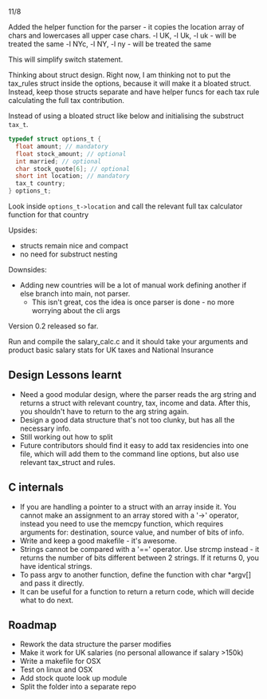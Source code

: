 11/8

Added the helper function for the parser - it copies the location array of chars and lowercases all upper case chars. 
-l UK, -l Uk, -l uk   - will be treated the same
-l NYc, -l NY, -l ny  - will be treated the same

This will simplify switch statement.

Thinking about struct design. Right now, I am thinking not to put the tax_rules struct inside the options, because it will make it a bloated struct. Instead, keep those structs separate and have helper funcs for each tax rule calculating the full tax contribution. 

Instead of using a bloated struct like below and initialising the substruct ```tax_t```. 
```c
typedef struct options_t {
  float amount; // mandatory
  float stock_amount; // optional 
  int married; // optional 
  char stock_quote[6]; // optional 
  short int location; // mandatory
  tax_t country;
} options_t;
```

Look inside ```options_t->location``` and call the relevant full tax calculator function for that country

Upsides:
* structs remain nice and compact
* no need for substruct nesting


Downsides: 
* Adding new countries will be a lot of manual work defining another if else branch into main, not parser. 
  * This isn't great, cos the idea is once parser is done - no more worrying about the cli args




Version 0.2 released so far. 

Run and compile the salary_calc.c and it should take your arguments and product basic salary stats for UK taxes and National Insurance

## Design Lessons learnt

* Need a good modular design, where the parser reads the arg string and returns a struct with relevant country, tax, income and data. After this, you shouldn't have to return to the arg string again.
* Design a good data structure that's not too clunky, but has all the necessary info.
* Still working out how to split 
* Future contributors should find it easy to add tax residencies into one file, which will add them to the command line options, but also use relevant tax_struct and rules.


## C internals

* If you are handling a pointer to a struct with an array inside it. You cannot make an assignment to an array stored with a '->' operator, instead you need to use the memcpy function, which requires arguments for: destination, source value, and number of bits of info. 
* Write and keep a good makefile - it's awesome. 
* Strings cannot be compared with a '==' operator. Use strcmp instead - it returns the number of bits different between 2 strings. If it returns 0, you have identical strings. 
* To pass argv to another function, define the function with char *argv[] and pass it directly.
* It can be useful for a function to return a return code, which will decide what to do next.


## Roadmap
* Rework the data structure the parser modifies
* Make it work for UK salaries (no personal allowance if salary >150k)
* Write a makefile for OSX
* Test on linux and OSX
* Add stock quote look up module
* Split the folder into a separate repo

